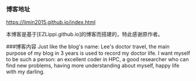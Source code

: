 ### 博客地址
https://limin2015.github.io/index.html

本博客是基于[EZLippi.github.io]的博客而搭建的，特此感谢原作者。

###博客内容
Just like the blog's name: Lee's doctor travel, the main purpose
of my blog in 3 years is used to record my doctor life. I want myself to be such a person: an excellent coder in HPC, a good researcher who can find new problems, having more understanding about myself, happy life with my darling.
